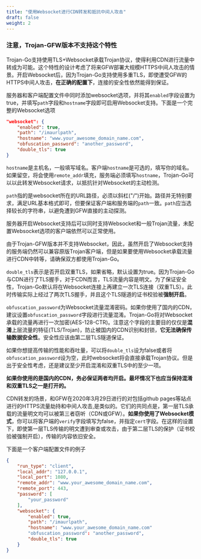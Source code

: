 ```yaml
---
title: "使用Websocket进行CDN转发和抵抗中间人攻击"
draft: false
weight: 2
---
```


### 注意，Trojan-GFW版本不支持这个特性

Trojan-Go支持使用TLS+Websocket承载Trojan协议，使得利用CDN进行流量中转成为可能。这个特性的设计考虑了将来GFW部署大规模HTTPS中间人攻击的情景。开启Websocket后，因为Trojan-Go支持使用多重TLS，即使遭受GFW的HTTPS中间人攻击，**在正确的配置下**，连接的安全性依然能得到保证。

服务器和客户端配置文件中同时添加websocket选项，并将其```enabled```字段设置为true，并填写```path```字段和```hostname```字段即可启用Websocket支持。下面是一个完整的Websocket选项

```json
"websocket": {
    "enabled": true,
    "path": "/imaurlpath",
    "hostname": "www.your_awesome_domain_name.com",
    "obfuscation_password": "another_password",
    "double_tls": true
}
```

```hostname```是主机名，一般填写域名。客户端```hostname```是可选的，填写你的域名。如果留空，将会使用```remote_addr```填充，服务端必须填写```hostname```，Trojan-Go可以以此转发Websocket请求，以抵抗针对Websocket的主动检测。

```path```指的是websocket所在的URL路径，必须以斜杠("/")开始。路径并无特别要求，满足URL基本格式即可，但要保证客户端和服务端的```path```一致。```path```应当选择较长的字符串，以避免遭到GFW直接的主动探测。

服务器开启Websocket支持后可以同时支持Websocket和一般Trojan流量，未配置Websocket选项的客户端依然可以正常使用。

由于Trojan-GFW版本并不支持Websocket，因此，虽然开启了Websocket支持的服务端仍然可以兼容原版Trojan客户端，但是如果要使用Websocket承载流量进行CDN中转等，请确保双方都使用Trojan-Go。

```double_tls```表示是否开启双重TLS，如果省略，默认设置为true。因为Trojan-Go与CDN进行了TLS握手，对于CDN而言，TLS流量内容是明文。为了保证安全性，Trojan-Go默认将在Websocket连接上再建立一次TLS连接（双重TLS）。此时传输实际上经过了两次TLS握手，并且这个TLS隧道的证书校验被**强制开启**。

```obfuscation_password```为Websocket流量混淆密码。如果你使用了国内的CDN，建议设置```obfuscation_password```字段进行流量混淆。Trojan-Go将对Websocket承载的流量再进行一次加密(AES-128-CTR)。注意这个字段的主要目的仅仅是**混淆**上层流量的特征(TLS/Trojan)，防止被国内的CDN识别和封锁，**它无法确保传输数据安全性**。安全性应该由第二层TLS隧道保证。

如果你想提高传输的性能和吞吐量，可以将```double_tls```设为false或者将```obfuscation_password```设为空，此时websocket将会直接承载Trojan协议。但是出于安全性考虑，还是建议至少开启混淆和双重TLS中的至少一项。

**如果你使用的是国内的CDN，务必保证两者均开启。最坏情况下也应当保持混淆和双重TLS之一是打开的。**

CDN转发的场景，和GFW在2020年3月29日进行的对包括github pages等站点进行的HTTPS流量劫持和中间人攻击,是类似的。它们的共同点是，第一层TLS承载的流量明文均可以被第三者窃听（CDN或GFW）。**如果你使用了Websocket模式**，你可以将客户端的```verify```字段填写为false，并指定```cert```字段。在这样的设置下，即使第一层TLS传输的明文遭到审查或攻击，由于第二层TLS的保护（证书校验被强制开启），传输的内容依旧安全。

下面是一个客户端配置文件的例子

```json
{
    "run_type": "client",
    "local_addr": "127.0.0.1",
    "local_port": 1080,
    "remote_addr": "www.your_awesome_domain_name.com",
    "remote_port": 443,
    "password": [
        "your_password"
    ],
    "websocket": {
        "enabled": true,
        "path": "/imaurlpath",
        "hostname": "www.your_awesome_domain_name.com"
        "obfuscation_password": "another_password",
        "double_tls": true
    }
}

```
